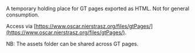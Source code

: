 A temporary holding place for GT pages exported as HTML.
Not for general consumption.

Access via [https://www.oscar.nierstrasz.org/files/gtPages/](https://www.oscar.nierstrasz.org/files/gtPages/).

NB: The assets folder can be shared across GT pages.
